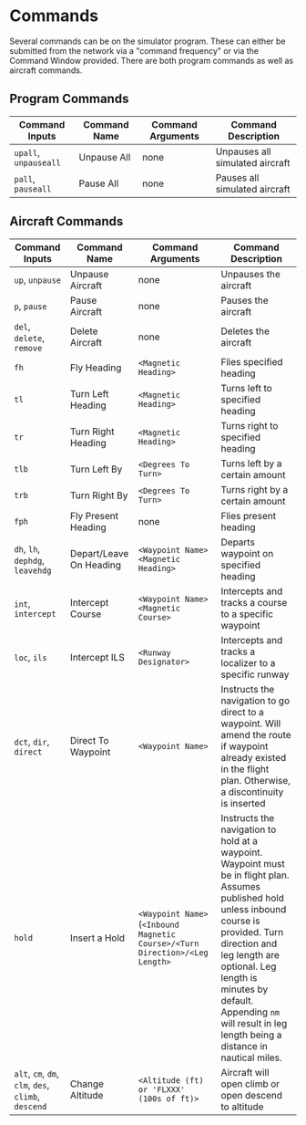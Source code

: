 # Commands
Several commands can be on the simulator program. These can either be submitted from the network via a "command frequency" or via the Command Window provided. There are both program commands as well as aircraft commands.

## Program Commands
| Command Inputs | Command Name | Command Arguments | Command Description |
|--|--|--|--|
| `upall`, `unpauseall` | Unpause All | none | Unpauses all simulated aircraft |
| `pall`, `pauseall` | Pause All | none | Pauses all simulated aircraft |

## Aircraft Commands
| Command Inputs | Command Name | Command Arguments | Command Description |
|--|--|--|--|
| `up`, `unpause` | Unpause Aircraft | none | Unpauses the aircraft |
| `p`, `pause` | Pause Aircraft | none | Pauses the aircraft |
| `del`, `delete`, `remove` | Delete Aircraft | none | Deletes the aircraft |
| `fh` | Fly Heading | `<Magnetic Heading>` | Flies specified heading |
| `tl` | Turn Left Heading | `<Magnetic Heading>` | Turns left to specified heading |
| `tr` | Turn Right Heading | `<Magnetic Heading>` | Turns right to specified heading |
| `tlb` | Turn Left By | `<Degrees To Turn>` | Turns left by a certain amount |
| `trb` | Turn Right By | `<Degrees To Turn>` | Turns right by a certain amount |
| `fph` | Fly Present Heading | none | Flies present heading |
| `dh`, `lh`, `dephdg`, `leavehdg` | Depart/Leave On Heading | `<Waypoint Name>` `<Magnetic Heading>` | Departs waypoint on specified heading |
| `int`, `intercept` | Intercept Course | `<Waypoint Name>` `<Magnetic Course>` | Intercepts and tracks a course to a specific waypoint |
| `loc`, `ils` | Intercept ILS | `<Runway Designator>` | Intercepts and tracks a localizer to a specific runway |
| `dct`, `dir`, `direct` | Direct To Waypoint | `<Waypoint Name>` | Instructs the navigation to go direct to a waypoint. Will amend the route if waypoint already existed in the flight plan. Otherwise, a discontinuity is inserted |
| `hold` | Insert a Hold | `<Waypoint Name>` (`<Inbound Magnetic Course>/<Turn Direction>/<Leg Length>` | Instructs the navigation to hold at a waypoint. Waypoint must be in flight plan. Assumes published hold unless inbound course is provided. Turn direction and leg length are optional. Leg length is minutes by default. Appending `nm` will result in leg length being a distance in nautical miles. |
| `alt`, `cm`, `dm`, `clm`, `des`, `climb`, `descend` | Change Altitude | `<Altitude (ft) or 'FLXXX' (100s of ft)>` | Aircraft will open climb or open descend to altitude |